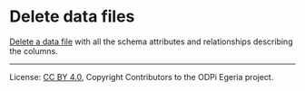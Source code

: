 <!-- SPDX-License-Identifier: CC-BY-4.0 -->
<!-- Copyright Contributors to the ODPi Egeria project. -->

# Delete data files

[Delete a data file](../../data-engine-server/docs/scenarios/delete-data-file.md) 
with all the schema attributes and relationships describing the columns.

----
License: [CC BY 4.0](https://creativecommons.org/licenses/by/4.0/),
Copyright Contributors to the ODPi Egeria project.